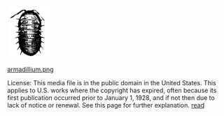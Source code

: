 <img src="https://github.com/universalbit-dev/HArmadillium/blob/main/docs/assets/images/armadillium.png" width="100" />

[armadillium.png](https://en.wikipedia.org/wiki/Armadillidium)

License: 
This media file is in the public domain in the United States. This applies to U.S. works where the copyright has expired, often because its first publication occurred prior to January 1, 1928, and if not then due to lack of notice or renewal. See this page for further explanation.
[read](https://commons.wikimedia.org/wiki/File:The_British_Woodlice_68.png?uselang=en#Licensing)
